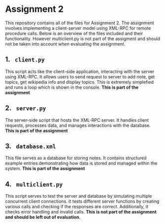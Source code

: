 # Assignment 2
This repository contains all of the files for Assignment 2. The assignment involves implementing a client-server model using XML-RPC for remote procedure calls. Below is an overview of the files included and their functionality. However multiclient.py is not part of the assigment and should not be taken into account when evaluating the assignment.

## 1. <code> client.py </code>
This script acts like the client-side application, interacting with the server using XML-RPC. It allows users to send request to server to add note, get topics, get wikipedia info and display topics. This is extremely simplefied and runs a loop which is shown in the console. **This is part of the assignment**
## 2. <code> server.py </code>
The server-side script that hosts the XML-RPC server. It handles client requests, processes data, and manages interactions with the database. **This is part of the assignment**
## 3. <code> database.xml </code>
This file serves as a database for storing notes. It contains structured example entries demonstrating how data is stored and managed within the system. **This is part of the assignment**
## 4. <code> multiclient.py </code>
This script serves to test the server and database by simulating multiple concurrent client connections. It tests different server functions by creating various calls and checking if the responses are correct. Additionally, it checks error handling and invalid calls. **This is not part of the assignment and should be left out of evaluation.**


